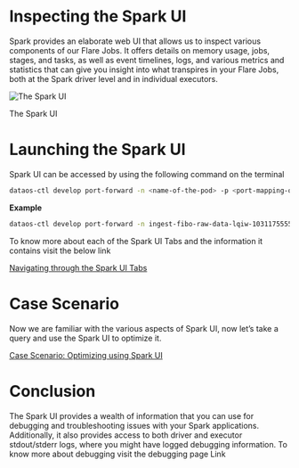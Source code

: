 # Inspecting the Spark UI


Spark provides an elaborate web UI that allows us to inspect various components of our Flare Jobs. It offers details on memory usage, jobs, stages, and tasks, as well as event timelines, logs, and various metrics and statistics that can give you insight into what transpires in your Flare Jobs, both at the Spark driver level and in individual executors.

![The Spark UI ](Inspecting%20the%20Spark%20UI%20585a8583b2e04742b69cd47d2369a021/Untitled.png)

The Spark UI 

# Launching the Spark UI

Spark UI can be accessed by using the following command on the terminal

```bash
dataos-ctl develop port-forward -n <name-of-the-pod> -p <port-mapping-of-the-pod> #by default port mapping of the pod is 3000:3000
```

**Example**

```bash
dataos-ctl develop port-forward -n ingest-fibo-raw-data-lqiw-1031175555-driver  -p 4000:4040
```

To know more about each of the Spark UI Tabs and the information it contains visit the below link

[Navigating through the Spark UI Tabs](Inspecting%20the%20Spark%20UI%20585a8583b2e04742b69cd47d2369a021/Navigating%20through%20the%20Spark%20UI%20Tabs%202d423e0a92574884949e37c73460f2b6.md)

# Case Scenario

Now we are familiar with the various aspects of Spark UI, now let’s take a query and use the Spark UI to optimize it.

[Case Scenario: Optimizing using Spark UI](Inspecting%20the%20Spark%20UI%20585a8583b2e04742b69cd47d2369a021/Case%20Scenario%20Optimizing%20using%20Spark%20UI%20a0dfa6d27e314a3e891e0789eff747ef.md)

# Conclusion

The Spark UI provides a wealth of information that you can use for debugging and troubleshooting issues with your Spark applications. Additionally, it also provides access to both driver and executor stdout/stderr logs, where you might have logged debugging information. To know more about debugging visit the debugging page Link